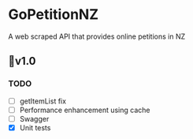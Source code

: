 # GoPetitionNZ
A web scraped API that provides online petitions in NZ

## 📌v1.0
### TODO
- [ ] getItemList fix
- [ ] Performance enhancement using cache
- [ ] Swagger
- [x] Unit tests
